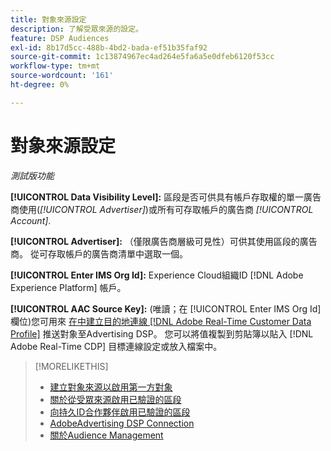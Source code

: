 ```yaml
---
title: 對象來源設定
description: 了解受眾來源的設定。
feature: DSP Audiences
exl-id: 8b17d5cc-488b-4bd2-bada-ef51b35faf92
source-git-commit: 1c13874967ec4ad264e5fa6a5e0dfeb6120f53cc
workflow-type: tm+mt
source-wordcount: '161'
ht-degree: 0%

---
```


# 對象來源設定

*測試版功能*

**[!UICONTROL Data Visibility Level]:** 區段是否可供具有帳戶存取權的單一廣告商使用(*[!UICONTROL Advertiser]*)或所有可存取帳戶的廣告商 *[!UICONTROL Account]*.

**[!UICONTROL Advertiser]:** （僅限廣告商層級可見性）可供其使用區段的廣告商。 從可存取帳戶的廣告商清單中選取一個。

**[!UICONTROL Enter IMS Org Id]:** Experience Cloud組織ID [!DNL Adobe Experience Platform] 帳戶。

**[!UICONTROL AAC Source Key]:** (唯讀；在 [!UICONTROL Enter IMS Org Id] 欄位)您可用來 [在中建立目的地連線 [!DNL Adobe Real-Time Customer Data Profile]](https://experienceleague.adobe.com/docs/experience-platform/destinations/catalog/advertising/adobe-advertising-cloud-connection.html) 推送對象至Advertising DSP。 您可以將值複製到剪貼簿以貼入 [!DNL Adobe Real-Time CDP] 目標連線設定或放入檔案中。

>[!MORELIKETHIS]
>
>* [建立對象來源以啟用第一方對象](source-create.md)
>* [關於從受眾來源啟用已驗證的區段](source-about.md)
>* [向持久ID合作夥伴啟用已驗證的區段](source-durable-id.md)
>* [AdobeAdvertising DSP Connection](https://experienceleague.adobe.com/docs/experience-platform/destinations/catalog/advertising/adobe-advertising-cloud-connection.html)
>* [關於Audience Management](/help/dsp/audiences/audience-about.md)


